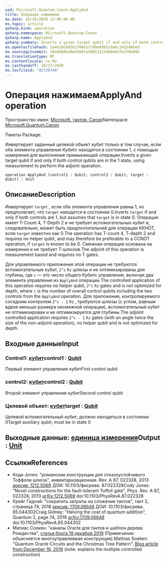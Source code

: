 ```yaml
---
uid: Microsoft.Quantum.Canon.ApplyAnd
title: Операция нажимаем
ms.date: 10/26/2020 12:00:00 AM
ms.topic: article
qsharp.kind: operation
qsharp.namespace: Microsoft.Quantum.Canon
qsharp.name: ApplyAnd
qsharp.summary: Inverts a given target qubit if and only if both control qubits are in the 1 state, using measurement to perform the adjoint operation.
ms.openlocfilehash: 5a4e18cb0361708e1fc00e8d62c0a6c2415d6bed
ms.sourcegitcommit: 29e0d88a30e4166fa580132124b0eb57e1f0e986
ms.translationtype: MT
ms.contentlocale: ru-RU
ms.lasthandoff: 10/27/2020
ms.locfileid: "92729744"
---
```

# <a name="applyand-operation"></a><span data-ttu-id="0a6e9-102">Операция нажимаем</span><span class="sxs-lookup"><span data-stu-id="0a6e9-102">ApplyAnd operation</span></span>

<span data-ttu-id="0a6e9-103">Пространство имен: [Microsoft. тактов. Canon](xref:Microsoft.Quantum.Canon)</span><span class="sxs-lookup"><span data-stu-id="0a6e9-103">Namespace: [Microsoft.Quantum.Canon](xref:Microsoft.Quantum.Canon)</span></span>

<span data-ttu-id="0a6e9-104">Пакеты [](https://nuget.org/packages/)</span><span class="sxs-lookup"><span data-stu-id="0a6e9-104">Package: [](https://nuget.org/packages/)</span></span>


<span data-ttu-id="0a6e9-105">Инвертирует заданный целевой объект кубит только в том случае, если оба элемента управления Кубитс находятся в состоянии 1, с помощью измерения для выполнения примыкающей операции.</span><span class="sxs-lookup"><span data-stu-id="0a6e9-105">Inverts a given target qubit if and only if both control qubits are in the 1 state, using measurement to perform the adjoint operation.</span></span>

```qsharp
operation ApplyAnd (control1 : Qubit, control2 : Qubit, target : Qubit) : Unit
```


## <a name="description"></a><span data-ttu-id="0a6e9-106">Описание</span><span class="sxs-lookup"><span data-stu-id="0a6e9-106">Description</span></span>

<span data-ttu-id="0a6e9-107">Инвертирует `target` , если оба элемента управления равны 1, но предполагает, что `target` находится в состоянии 0.</span><span class="sxs-lookup"><span data-stu-id="0a6e9-107">Inverts `target` if and only if both controls are 1, but assumes that `target` is in state 0.</span></span>  <span data-ttu-id="0a6e9-108">Операция имеет T-Count 4, T-Depth 2 и не требует вспомогательных кубит и, следовательно, может быть предпочтительней для операции ККНОТ, если `target` известно как 0.</span><span class="sxs-lookup"><span data-stu-id="0a6e9-108">The operation has T-count 4, T-depth 2 and requires no helper qubit, and may therefore be preferable to a CCNOT operation, if `target` is known to be 0.</span></span>  <span data-ttu-id="0a6e9-109">Смежная операция основана на измерении и не требует T-шлюзов.</span><span class="sxs-lookup"><span data-stu-id="0a6e9-109">The adjoint of this operation is measurement based and requires no T gates.</span></span>

<span data-ttu-id="0a6e9-110">Для управляемого приложения этой операции не требуются вспомогательные кубит, `2^c` `Rz` шлюзы и не оптимизированы для глубины, где `c` — это число общего Кубитс управления, включая два элемента управления из `ApplyAnd` операции.</span><span class="sxs-lookup"><span data-stu-id="0a6e9-110">The controlled application of this operation requires no helper qubit, `2^c` `Rz` gates and is not optimized for depth, where `c` is the number of overall control qubits including the two controls from the `ApplyAnd` operation.</span></span>  <span data-ttu-id="0a6e9-111">Для приложения, контролируемого соседним контролем `2^c - 1` `Rz` , требуются шлюзы (с углом, равным вдвое меньше размера несмежной операции), вспомогательный кубит не оптимизирован и не оптимизируется для глубины.</span><span class="sxs-lookup"><span data-stu-id="0a6e9-111">The adjoint controlled application requires `2^c - 1` `Rz` gates (with an angle twice the size of the non-adjoint operation), no helper qubit and is not optimized for depth.</span></span>

## <a name="input"></a><span data-ttu-id="0a6e9-112">Входные данные</span><span class="sxs-lookup"><span data-stu-id="0a6e9-112">Input</span></span>

### <a name="control1--qubit"></a><span data-ttu-id="0a6e9-113">Control1: [кубит](xref:microsoft.quantum.lang-ref.qubit)</span><span class="sxs-lookup"><span data-stu-id="0a6e9-113">control1 : [Qubit](xref:microsoft.quantum.lang-ref.qubit)</span></span>

<span data-ttu-id="0a6e9-114">Первый элемент управления кубит</span><span class="sxs-lookup"><span data-stu-id="0a6e9-114">First control qubit</span></span>


### <a name="control2--qubit"></a><span data-ttu-id="0a6e9-115">control2: [кубит](xref:microsoft.quantum.lang-ref.qubit)</span><span class="sxs-lookup"><span data-stu-id="0a6e9-115">control2 : [Qubit](xref:microsoft.quantum.lang-ref.qubit)</span></span>

<span data-ttu-id="0a6e9-116">Второй элемент управления кубит</span><span class="sxs-lookup"><span data-stu-id="0a6e9-116">Second control qubit</span></span>


### <a name="target--qubit"></a><span data-ttu-id="0a6e9-117">Целевой объект: [кубит](xref:microsoft.quantum.lang-ref.qubit)</span><span class="sxs-lookup"><span data-stu-id="0a6e9-117">target : [Qubit](xref:microsoft.quantum.lang-ref.qubit)</span></span>

<span data-ttu-id="0a6e9-118">Целевой вспомогательный кубит; должно находиться в состоянии 0</span><span class="sxs-lookup"><span data-stu-id="0a6e9-118">Target auxiliary qubit; must be in state 0</span></span>



## <a name="output--unit"></a><span data-ttu-id="0a6e9-119">Выходные данные: [единица измерения](xref:microsoft.quantum.lang-ref.unit)</span><span class="sxs-lookup"><span data-stu-id="0a6e9-119">Output : [Unit](xref:microsoft.quantum.lang-ref.unit)</span></span>



## <a name="references"></a><span data-ttu-id="0a6e9-120">Ссылки</span><span class="sxs-lookup"><span data-stu-id="0a6e9-120">References</span></span>

- <span data-ttu-id="0a6e9-121">Коди Jones: "романские конструкции для отказоустойчивого Тоффоли шлюза", инвентаризационная. Rev. A 87, 022328, 2013 [арксив: 1212.5069](https://arxiv.org/abs/1212.5069) ДОИ: 10.1103/фисрева. 87.022328</span><span class="sxs-lookup"><span data-stu-id="0a6e9-121">Cody Jones: "Novel constructions for the fault-tolerant Toffoli gate", Phys. Rev. A 87, 022328, 2013 [arXiv:1212.5069](https://arxiv.org/abs/1212.5069) doi:10.1103/PhysRevA.87.022328</span></span>
- <span data-ttu-id="0a6e9-122">Крейг Гиднэй: "сократить затраты на сложение тактов", такт 2, страница 74, 2018 [арксив: 1709.06648](https://arxiv.org/abs/1709.06648) ДОИ: 10.1103/фисрева. 85.044302</span><span class="sxs-lookup"><span data-stu-id="0a6e9-122">Craig Gidney: "Halving the cost of quantum addition", Quantum 2, page 74, 2018 [arXiv:1709.06648](https://arxiv.org/abs/1709.06648) doi:10.1103/PhysRevA.85.044302</span></span>
- <span data-ttu-id="0a6e9-123">Матиас Соекен: "каналы Oracle для тактов и шаблон дерева Рождества", [статья блога 19 декабря 2019](https://msoeken.github.io/blog_qac.html) (Примечание: объясняется многоуправляемая конструкция).</span><span class="sxs-lookup"><span data-stu-id="0a6e9-123">Mathias Soeken: "Quantum Oracle Circuits and the Christmas Tree Pattern", [Blog article from December 19, 2019](https://msoeken.github.io/blog_qac.html) (note: explains the multiple controlled construction)</span></span>